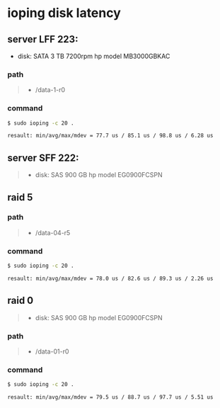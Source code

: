 # ioping disk latency

## server LFF 223:
- disk: SATA 3 TB 7200rpm hp model MB3000GBKAC
### path
> - /data-1-r0
### command
```bash
$ sudo ioping -c 20 .
```
```bash
resault: min/avg/max/mdev = 77.7 us / 85.1 us / 98.8 us / 6.28 us
```
## server SFF 222:
> - disk: SAS 900 GB hp model EG0900FCSPN 
## raid 5 
### path
> - /data-04-r5
### command
```bash
$ sudo ioping -c 20 .
```
```bash
resault: min/avg/max/mdev = 78.0 us / 82.6 us / 89.3 us / 2.26 us
```
## raid 0
> - disk: SAS 900 GB hp model EG0900FCSPN 
### path
> - /data-01-r0
### command
```bash
$ sudo ioping -c 20 .
```
```bash
resault: min/avg/max/mdev = 79.5 us / 88.7 us / 97.7 us / 5.51 us
```